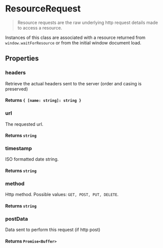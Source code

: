 # ResourceRequest

> Resource requests are the raw underlying http request details made to access a resource.

Instances of this class are associated with a resource returned from `window.waitForResource` or from the initial window document load.

## Properties

### headers

Retrieve the actual headers sent to the server (order and casing is preserved)

#### **Returns** `{ [name: string]: string }`

### url

The requested url.

#### **Returns** `string`

### timestamp

ISO formatted date string.

#### **Returns** `string`

### method

Http method. Possible values: `GET, POST, PUT, DELETE`.

#### **Returns** `string`

### postData

Data sent to perform this request (if http post)

#### **Returns** `Promise<Buffer>`
